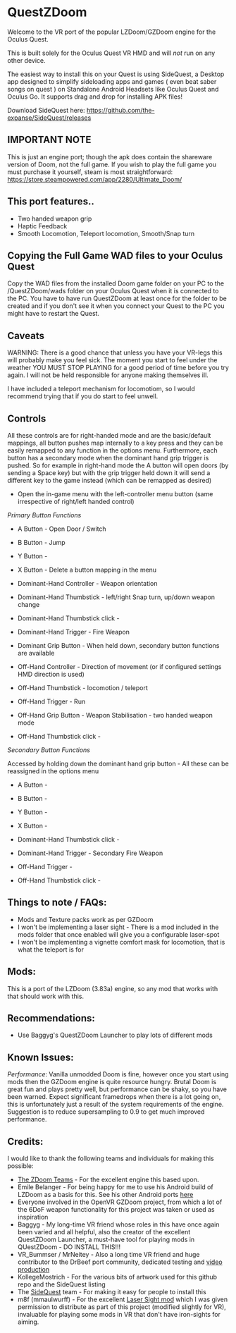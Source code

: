 QuestZDoom
==========

Welcome to the VR port of the popular LZDoom/GZDoom engine for the Oculus Quest.

This is built solely for the Oculus Quest VR HMD and will *not* run on any other device.

The easiest way to install this on your Quest is using SideQuest, a Desktop app designed to simplify sideloading apps and games ( even beat saber songs on quest ) on Standalone Android Headsets like Oculus Quest and Oculus Go. It supports drag and drop for installing APK files!

Download SideQuest here:
https://github.com/the-expanse/SideQuest/releases



IMPORTANT NOTE
--------------

This is just an engine port; though the apk does contain the shareware version of Doom, not the full game. If you wish to play the full game you must purchase it yourself, steam is most straightforward:  https://store.steampowered.com/app/2280/Ultimate_Doom/



This port features..
--------------------

* Two handed weapon grip
* Haptic Feedback
* Smooth Locomotion, Teleport locomotion, Smooth/Snap turn


Copying the Full Game WAD files to your Oculus Quest
----------------------------------------------------

Copy the WAD files from the installed Doom game folder on your PC to the /QuestZDoom/wads folder on your Oculus Quest when it is connected to the PC. You have to have run QuestZDoom at least once for the folder to be created and if you don't see it when you connect your Quest to the PC you might have to restart the Quest.



Caveats
-------

WARNING:  There is a good chance that unless you have your VR-legs this will probably make you feel  sick. The moment you start to feel under the weather YOU MUST STOP PLAYING for a good period of time before you try again. I will not be held responsible for anyone making themselves ill.

I have included a teleport mechanism for locomotiom, so I would recommend trying that if you do start to feel unwell.


Controls
--------

All these controls are for right-handed mode and are the basic/default mappings, all button pushes map internally to a key press and they can be easily remapped to any function in the options menu. Furthermore, each button has a secondary mode when the dominant hand grip trigger is pushed. So for example in right-hand mode the A button will open doors (by sending a Space key) but with the grip trigger held down it will send a different key to the game instead (which can be remapped as desired)


* Open the in-game menu with the left-controller menu button (same irrespective of right/left handed control)

*Primary Button Functions*

* A Button - Open Door / Switch
* B Button - Jump
* Y Button - 
* X Button - Delete a button mapping in the menu

* Dominant-Hand Controller - Weapon orientation
* Dominant-Hand Thumbstick - left/right Snap turn, up/down weapon change
* Dominant-Hand Thumbstick click - 
* Dominant-Hand Trigger - Fire Weapon
* Dominant Grip Button - When held down, secondary button functions are available

* Off-Hand Controller - Direction of movement (or if configured settings HMD direction is used)
* Off-Hand Thumbstick - locomotion / teleport
* Off-Hand Trigger - Run
* Off-Hand Grip Button - Weapon Stabilisation - two handed weapon mode
* Off-Hand Thumbstick click - 

*Secondary Button Functions*

Accessed by holding down the dominant hand grip button - All these can be reassigned in the options menu

* A Button - 
* B Button - 
* Y Button - 
* X Button - 

* Dominant-Hand Thumbstick click - 
* Dominant-Hand Trigger - Secondary Fire Weapon

* Off-Hand Trigger - 
* Off-Hand Thumbstick click - 


Things to note / FAQs:
----------------------

* Mods and Texture packs work as per GZDoom
* I won't be implementing a laser sight - There is a mod included in the mods folder that once enabled will give you a configurable laser-spot
* I won't be implementing a vignette comfort mask for locomotion, that is what the teleport is for


Mods:
-----

This is a port of the LZDoom (3.83a) engine, so any mod that works with that should work with this.


Recommendations:
----------------

* Use Baggyg's QuestZDoom Launcher to play lots of different mods


Known Issues:
-------------

_Performance_: Vanilla unmodded Doom is fine, however once you start using mods then the GZDoom engine is quite resource hungry. Brutal Doom is great fun and plays pretty well, but performance can be shaky, so you have been warned. Expect significant framedrops when there is a lot going on, this is unfortunately just a result of the system requirements of the engine. Suggestion is to reduce supersampling to 0.9 to get much improved performance.


Credits:
--------

I would like to thank the following teams and individuals for making this possible:

* [The ZDoom Teams](https://zdoom.org/index) - For the excellent engine this based upon.
* Emile Belanger - For being happy for me to use his Android build of LZDoom as a basis for this. See his other Android ports [here](http://www.beloko.com/)
* Everyone involved in the OpenVR GZDoom project, from which a lot of the 6DoF weapon functionality for this project was taken or used as inspiration
* Baggyg - My long-time VR friend whose roles in this have once again been varied and all helpful, also the creator of the excellent QuestZDoom Launcher, a must-have tool for playing mods in QUestZDoom - DO INSTALL THIS!!!
* VR_Bummser / MrNeitey - Also a long time VR friend and huge contributor to the DrBeef port community, dedicated testing and [video production](https://www.youtube.com/user/MrNeitey/videos)
* KollegeMostrich - For the various bits of artwork used for this github repo and the SideQuest listing
* The [SideQuest](https://sidequestvr.com/#/news) team - For making it easy for people to install this
* m8f (mmaulwurff) - For the excellent [Laser Sight mod](https://github.com/mmaulwurff/laser-sight) which I was given permission to distribute as part of this project (modified slightly for VR), invaluable for playing some mods in VR that don't have iron-sights for aiming.
